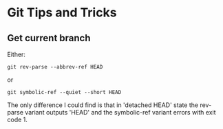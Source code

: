 # Git Tips and Tricks

## Get current branch

Either:

```
git rev-parse --abbrev-ref HEAD
```

or

```
git symbolic-ref --quiet --short HEAD
```

The only difference I could find is that in 'detached HEAD' state the rev-parse
variant outputs 'HEAD' and the symbolic-ref variant errors with exit code 1.
